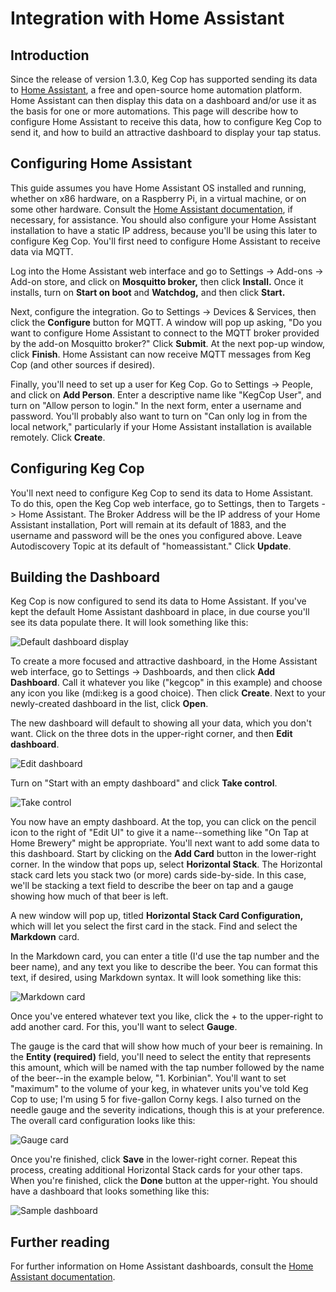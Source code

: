 # Integration with Home Assistant

## Introduction

Since the release of version 1.3.0, Keg Cop has supported sending its data to [Home Assistant](https://www.home-assistant.io/), a free and open-source home automation platform.  Home Assistant can then display this data on a dashboard and/or use it as the basis for one or more automations.  This page will describe how to configure Home Assistant to receive this data, how to configure Keg Cop to send it, and how to build an attractive dashboard to display your tap status.

## Configuring Home Assistant

This guide assumes you have Home Assistant OS installed and running, whether on x86 hardware, on a Raspberry Pi, in a virtual machine, or on some other hardware.  Consult the [Home Assistant documentation](https://www.home-assistant.io/installation/), if necessary, for assistance.  You should also configure your Home Assistant installation to have a static IP address, because you'll be using this later to configure Keg Cop.  You'll first need to configure Home Assistant to receive data via MQTT.

Log into the Home Assistant web interface and go to Settings -> Add-ons -> Add-on store, and click on **Mosquitto broker,** then click **Install.**  Once it installs, turn on **Start on boot** and **Watchdog,** and then click **Start.**

Next, configure the integration. Go to Settings -> Devices & Services, then click the **Configure** button for MQTT. A window will pop up asking, "Do you want to configure Home Assistant to connect to the MQTT broker provided by the add-on Mosquitto broker?" Click **Submit**. At the next pop-up window, click **Finish**.  Home Assistant can now receive MQTT messages from Keg Cop (and other sources if desired).

Finally, you'll need to set up a user for Keg Cop.  Go to Settings -> People, and click on **Add Person**. Enter a descriptive name like "KegCop User", and turn on "Allow person to login." In the next form, enter a username and password. You'll probably also want to turn on "Can only log in from the local network," particularly if your Home Assistant installation is available remotely. Click **Create**.

## Configuring Keg Cop

You'll next need to configure Keg Cop to send its data to Home Assistant.  To do this, open the Keg Cop web interface, go to Settings, then to Targets -> Home Assistant. The Broker Address will be the IP address of your Home Assistant installation, Port will remain at its default of 1883, and the username and password will be the ones you configured above. Leave Autodiscovery Topic at its default of "homeassistant." Click **Update**.

## Building the Dashboard

Keg Cop is now configured to send its data to Home Assistant.  If you've kept the default Home Assistant dashboard in place, in due course you'll see its data populate there.  It will look something like this:

![Default dashboard display](default_dash.png)

To create a more focused and attractive dashboard, in the Home Assistant web interface, go to Settings -> Dashboards, and then click **Add Dashboard**. Call it whatever you like ("kegcop" in this example) and choose any icon you like (mdi:keg is a good choice). Then click **Create**.  Next to your newly-created dashboard in the list, click **Open**.

The new dashboard will default to showing all your data, which you don't want. Click on the three dots in the upper-right corner, and then **Edit dashboard**.

![Edit dashboard](edit_dash.png)

 Turn on "Start with an empty dashboard" and click **Take control**.

 ![Take control](take_control.png)

 You now have an empty dashboard.  At the top, you can click on the pencil icon to the right of "Edit UI" to give it a name--something like "On Tap at Home Brewery" might be appropriate.  You'll next want to add some data to this dashboard.  Start by clicking on the **Add Card** button in the lower-right corner.  In the window that pops up, select **Horizontal Stack**.  The Horizontal stack card lets you stack two (or more) cards side-by-side.  In this case, we'll be stacking a text field to describe the beer on tap and a gauge showing how much of that beer is left.

 A new window will pop up, titled **Horizontal Stack Card Configuration,** which will let you select the first card in the stack.  Find and select the **Markdown** card.

 In the Markdown card, you can enter a title (I'd use the tap number and the beer name), and any text you like to describe the beer.  You can format this text, if desired, using Markdown syntax.  It will look something like this:

 ![Markdown card](markdown_card.png)

 Once you've entered whatever text you like, click the + to the upper-right to add another card.  For this, you'll want to select **Gauge**.

 The gauge is the card that will show how much of your beer is remaining.  In the **Entity (required)** field, you'll need to select the entity that represents this amount, which will be named with the tap number followed by the name of the beer--in the example below, "1. Korbinian".  You'll want to set "maximum" to the volume of your keg, in whatever units you've told Keg Cop to use; I'm using 5 for five-gallon Corny kegs.  I also turned on the needle gauge and the severity indications, though this is at your preference.  The overall card configuration looks like this:

 ![Gauge card](gauge_card.png)

 Once you're finished, click **Save** in the lower-right corner.  Repeat this process, creating additional Horizontal Stack cards for your other taps.  When you're finished, click the **Done** button at the upper-right.  You should have a dashboard that looks something like this:

 ![Sample dashboard](sample_dashboard.png)

 ## Further reading

 For further information on Home Assistant dashboards, consult the [Home Assistant documentation](https://www.home-assistant.io/dashboards/).